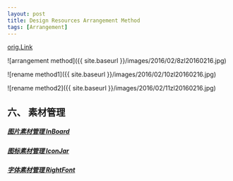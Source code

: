 ```yaml
---
layout: post
title: Design Resources Arrangement Method
tags: [Arrangement]
---
```


[orig.Link](http://www.uisdc.com/design-resources-arrangement-method)

![arrangement method]({{ site.baseurl }}/images/2016/02/8zl20160216.jpg)

<!--more-->

![rename method1]({{ site.baseurl }}/images/2016/02/10zl20160216.jpg)

![rename method2]({{ site.baseurl }}/images/2016/02/11zl20160216.jpg)

六、 素材管理
------

##### [图片素材管理 InBoard](http://www.uisdc.com/image-management-inboard)

##### [图标素材管理 IconJar](http://www.uisdc.com/icon-manage-tool-iconjar)

##### [字体素材管理 RightFont](http://www.uisdc.com/font-manage-tool-rightfont)

